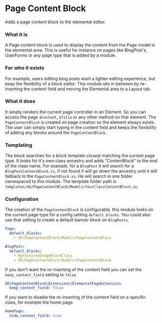 # Page Content Block

Adds a page content block to the elemental editor.

### What it is

A Page content block is used to display the content from the Page model in the elemental area. 
This is useful for instance on pages like BlogPost's, UserForms or any page type that is added by a module.

### For who it exists

For example, users editing blog posts want a lighter editing experience, but keep the flexibility of a block editor.
This module sits in between by re-inserting the content field and moving the Elemental area to a Layout tab.   

### What it does

It simply renders the current page controller in an Element. 
So you can access the page `$Content`, `$Title` or any other method on that element.
The `PageContentBlock` is created on page creation so the element always exists. 
The user can simply start typing in the content field and keeps the flexibility of adding any blocks around the `PageContentBlock`.

### Templating

The block searches for a block template closest matching the current page type.
It looks fot it's own class ancestry and adds "ContentBlock" to the end of the class name. 
For example, for a `BlogPost` it will search for a `BlogPostContentBlock.ss`, if not found it will go down the ancestry until it will fallback to the `PageContentBlock.ss`.
He will search in one folder namespaced to this module. The template folder path is `templates/XD/PageContentBlock/Models/YourClassContentBlock.ss`.

### Configuration

The creation of the `PageContentBlock` is configurable, this module looks on the current page type for a config setting `default_blocks`. 
You could also use that setting to create a default banner block on `BlogPosts`.
```yml
Page:
  default_blocks:
    - XD\PageContentBlock\Models\PageContentBlock

BlogPost:
  default_blocks:
    - MyFeaturedImageBlockClass
    - XD\PageContentBlock\Models\PageContentBlock
```

If you don't want the re-inserting of the content field you can set the `keep_content_field` setting to `false`.
```yml
XD\PageContentBlock\Extensions\ElementalPageExtension:
  keep_content_field: false
```

If you want to disable the re-inserting of the content field on a specific class, for example the home page. 
```yml
HomePage:
  hide_content_field: true
```